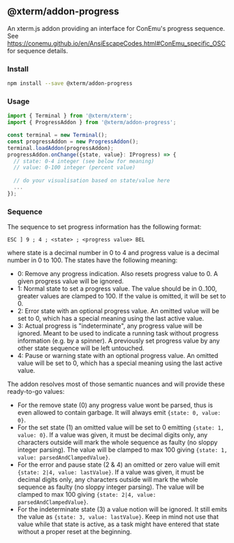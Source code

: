 ## @xterm/addon-progress

An xterm.js addon providing an interface for ConEmu's progress sequence.
See https://conemu.github.io/en/AnsiEscapeCodes.html#ConEmu_specific_OSC for sequence details.


### Install

```bash
npm install --save @xterm/addon-progress
```


### Usage

```ts
import { Terminal } from '@xterm/xterm';
import { ProgressAddon } from '@xterm/addon-progress';

const terminal = new Terminal();
const progressAddon = new ProgressAddon();
terminal.loadAddon(progressAddon);
progressAddon.onChange({state, value}: IProgress) => {
  // state: 0-4 integer (see below for meaning)
  // value: 0-100 integer (percent value)
  
  // do your visualisation based on state/value here
  ...
});
```

### Sequence

The sequence to set progress information has the following format:

```plain
ESC ] 9 ; 4 ; <state> ; <progress value> BEL
```

where state is a decimal number in 0 to 4 and progress value is a decimal number in 0 to 100.
The states have the following meaning:

- 0: Remove any progress indication. Also resets progress value to 0. A given progress value will be ignored.
- 1: Normal state to set a progress value. The value should be in 0..100, greater values are clamped to 100.
  If the value is omitted, it will be set to 0.
- 2: Error state with an optional progress value. An omitted value will be set to 0,
  which has a special meaning using the last active value.
- 3: Actual progress is "indeterminate", any progress value will be ignored. Meant to be used to indicate
  a running task without progress information (e.g. by a spinner). A previously set progress value
  by any other state sequence will be left untouched.
- 4: Pause or warning state with an optional progress value. An omitted value will be set to 0,
  which has a special meaning using the last active value.

The addon resolves most of those semantic nuances and will provide these ready-to-go values:
- For the remove state (0) any progress value wont be parsed, thus is even allowed to contain garbage.
  It will always emit `{state: 0, value: 0}`.
- For the set state (1) an omitted value will be set to 0 emitting `{state: 1, value: 0}`.
  If a value was given, it must be decimal digits only, any characters outside will mark the whole sequence
  as faulty (no sloppy integer parsing). The value will be clamped to max 100 giving
  `{state: 1, value: parsedAndClampedValue}`.
- For the error and pause state (2 & 4) an omitted or zero value will emit `{state: 2|4, value: lastValue}`.
  If a value was given, it must be decimal digits only, any characters outside will mark the whole sequence
  as faulty (no sloppy integer parsing). The value will be clamped to max 100 giving
  `{state: 2|4, value: parsedAndClampedValue}`.
- For the indeterminate state (3) a value notion will be ignored.
  It still emits the value as `{state: 3, value: lastValue}`. Keep in mind not use that value while
  that state is active, as a task might have entered that state without a proper reset at the beginning.
